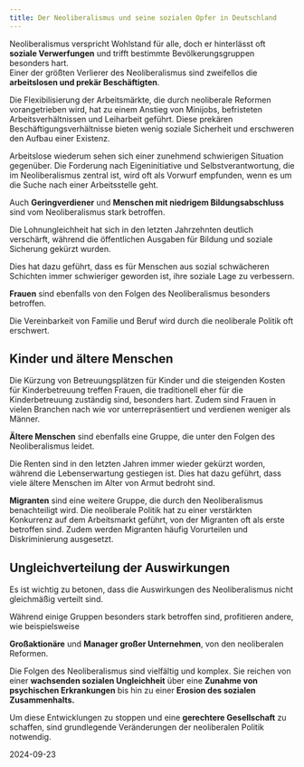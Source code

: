 ```yaml
---
title: Der Neoliberalismus und seine sozialen Opfer in Deutschland
---
```

Neoliberalismus verspricht Wohlstand für alle, doch er hinterlässt oft **soziale Verwerfungen** und trifft bestimmte Bevölkerungsgruppen besonders hart.  
Einer der größten Verlierer des Neoliberalismus sind zweifellos die **arbeitslosen und prekär Beschäftigten**. 

Die Flexibilisierung der Arbeitsmärkte, die durch neoliberale Reformen vorangetrieben wird, hat zu einem Anstieg von Minijobs, befristeten Arbeitsverhältnissen und Leiharbeit geführt. Diese prekären Beschäftigungsverhältnisse bieten wenig soziale Sicherheit und erschweren den Aufbau einer Existenz. 

Arbeitslose wiederum sehen sich einer zunehmend schwierigen Situation gegenüber. Die Forderung nach Eigeninitiative und Selbstverantwortung, die im Neoliberalismus zentral ist, wird oft als Vorwurf empfunden, wenn es um die Suche nach einer Arbeitsstelle geht.

Auch **Geringverdiener** und **Menschen mit niedrigem Bildungsabschluss** sind vom Neoliberalismus stark betroffen. 

Die Lohnungleichheit hat sich in den letzten Jahrzehnten deutlich verschärft, während die öffentlichen Ausgaben für Bildung und soziale Sicherung gekürzt wurden. 

Dies hat dazu geführt, dass es für Menschen aus sozial schwächeren Schichten immer schwieriger geworden ist, ihre soziale Lage zu verbessern.

**Frauen** sind ebenfalls von den Folgen des Neoliberalismus besonders betroffen. 

Die Vereinbarkeit von Familie und Beruf wird durch die neoliberale Politik oft erschwert. 

## Kinder und ältere Menschen 

Die Kürzung von Betreuungsplätzen für Kinder und die steigenden Kosten für Kinderbetreuung treffen Frauen, die traditionell eher für die Kinderbetreuung zuständig sind, besonders hart. Zudem sind Frauen in vielen Branchen nach wie vor unterrepräsentiert und verdienen weniger als Männer.

**Ältere Menschen** sind ebenfalls eine Gruppe, die unter den Folgen des Neoliberalismus leidet. 

Die Renten sind in den letzten Jahren immer wieder gekürzt worden, während die Lebenserwartung gestiegen ist. Dies hat dazu geführt, dass viele ältere Menschen im Alter von Armut bedroht sind.

**Migranten** sind eine weitere Gruppe, die durch den Neoliberalismus benachteiligt wird. Die neoliberale Politik hat zu einer verstärkten Konkurrenz auf dem Arbeitsmarkt geführt, von der Migranten oft als erste betroffen sind. Zudem werden Migranten häufig Vorurteilen und Diskriminierung ausgesetzt.

## Ungleichverteilung der Auswirkungen 

Es ist wichtig zu betonen, dass die Auswirkungen des Neoliberalismus nicht gleichmäßig verteilt sind. 

Während einige Gruppen besonders stark betroffen sind, profitieren andere, wie beispielsweise 

**Großaktionäre** und **Manager großer Unternehmen**, von den neoliberalen Reformen.

Die Folgen des Neoliberalismus sind vielfältig und komplex. Sie reichen von einer **wachsenden sozialen Ungleichheit** über eine **Zunahme von psychischen Erkrankungen** bis hin zu einer **Erosion des sozialen Zusammenhalts.** 

Um diese Entwicklungen zu stoppen und eine **gerechtere Gesellschaft** zu schaffen, sind grundlegende Veränderungen der neoliberalen Politik notwendig.

2024-09-23